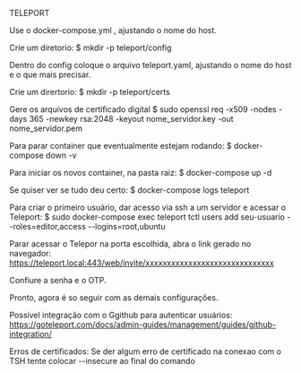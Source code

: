 TELEPORT

Use o docker-compose.yml , ajustando o nome do host.

Crie um diretorio: 
$ mkdir -p teleport/config

Dentro do config coloque o arquivo teleport.yaml, ajustando o nome do host e o que mais precisar.

Crie um dirertorio:
$ mkdir -p teleport/certs 

Gere os arquivos de certificado digital 
$ sudo openssl req -x509 -nodes -days 365 -newkey rsa:2048 -keyout nome_servidor.key -out nome_servidor.pem

Para parar container que eventualmente estejam rodando:
$ docker-compose down -v 

Para iniciar os novos container, na pasta raiz:
$ docker-compose up -d 

Se quiser ver se tudo deu certo:
$ docker-compose logs teleport 

Para criar o primeiro usuário, dar acesso via ssh a um servidor e acessar o Teleport:
$ sudo docker-compose exec teleport tctl users add seu-usuario --roles=editor,access --logins=root,ubuntu

Parar acessar o Telepor na porta escolhida, abra o link gerado no navegador:
  https://teleport.local:443/web/invite/xxxxxxxxxxxxxxxxxxxxxxxxxxxxxx

Confiure a senha e o OTP.

Pronto, agora é so seguir com as demais configurações.

Possível integração com o Ggithub para autenticar usuários:
https://goteleport.com/docs/admin-guides/management/guides/github-integration/

Erros de certificados: Se der algum erro de certificado na conexao com o TSH tente colocar --insecure ao final do comando




